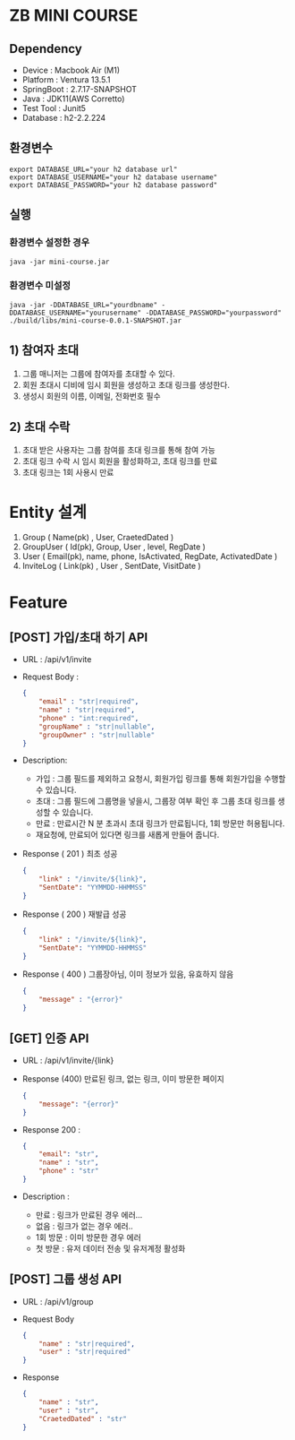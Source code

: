 # ZB MINI COURSE

## Dependency

* Device : Macbook Air (M1)
* Platform : Ventura 13.5.1
* SpringBoot : 2.7.17-SNAPSHOT
* Java : JDK11(AWS Corretto)
* Test Tool : Junit5
* Database : h2-2.2.224

## 환경변수

```shell
export DATABASE_URL="your h2 database url"
export DATABASE_USERNAME="your h2 database username"
export DATABASE_PASSWORD="your h2 database password"
```

## 실행

### 환경변수 설정한 경우

```shell
java -jar mini-course.jar
```

### 환경변수 미설정

```shell
java -jar -DDATABASE_URL="yourdbname" -DDATABASE_USERNAME="yourusername" -DDATABASE_PASSWORD="yourpassword" ./build/libs/mini-course-0.0.1-SNAPSHOT.jar    
```

## 1) 참여자 초대

1. 그룹 매니저는 그룹에 참여자를 초대할 수 있다.
2. 회원 초대시 디비에 임시 회원을 생성하고 초대 링크를 생성한다.
3. 생성시 회원의 이름, 이메일, 전화번호 필수

## 2) 초대 수락

1. 초대 받은 사용자는 그룹 참여를 초대 링크를 통해 참여 가능
2. 초대 링크 수락 시 임시 회원을 활성화하고, 초대 링크를 만료
3. 초대 링크는 1회 사용시 만료

# Entity 설계

1. Group ( Name(pk) , User, CraetedDated )
2. GroupUser ( Id(pk), Group, User , level, RegDate )
3. User ( Email(pk), name, phone, IsActivated, RegDate, ActivatedDate )
4. InviteLog ( Link(pk) , User , SentDate, VisitDate )

# Feature

## [POST] 가입/초대 하기 API

- URL : /api/v1/invite
- Request Body :

    ```json
    {
    	"email" : "str|required",
    	"name" : "str|required",
    	"phone" : "int:required",
    	"groupName" : "str|nullable",
    	"groupOwner" : "str|nullable"
    }
    ```

- Description:
    - 가입 : 그룹 필드를 제외하고 요청시, 회원가입 링크를 통해 회원가입을 수행할 수 있습니다.
    - 초대 : 그룹 필드에 그룹명을 넣을시, 그룹장 여부 확인 후 그룹 초대 링크를 생성할 수 있습니다.
    - 만료 : 만료시간 N 분 초과시 초대 링크가 만료됩니다, 1회 방문만 허용됩니다.
    - 재요청에, 만료되어 있다면 링크를 새롭게 만들어 줍니다.
- Response ( 201 ) 최초 성공

    ```json
    {
    	"link" : "/invite/${link}",
    	"SentDate": "YYMMDD-HHMMSS"
    }
    ```

- Response ( 200 ) 재발급 성공

    ```json
    {
    	"link" : "/invite/${link}",
    	"SentDate": "YYMMDD-HHMMSS"
    }
    ```

- Response ( 400 ) 그룹장아님, 이미 정보가 있음, 유효하지 않음

    ```json
    {
    	"message" : "{error}"
    }
    ```

## [GET] 인증 API

- URL : /api/v1/invite/{link}
- Response (400) 만료된 링크, 없는 링크, 이미 방문한 페이지

    ```json
    {
    	"message": "{error}"
    }
    ```

- Response 200 :

    ```json
    {
    	"email": "str",
    	"name" : "str",
    	"phone" : "str"
    }
    ```

- Description :
    - 만료 : 링크가 만료된 경우 에러…
    - 없음 : 링크가 없는 경우 에러..
    - 1회 방문 : 이미 방문한 경우 에러
    - 첫 방문 : 유저 데이터 전송 및 유저계정 활성화

## [POST] 그룹 생성 API

- URL : /api/v1/group
- Request Body

    ```json
    {
    	"name" : "str|required",
    	"user" : "str|required"
    }
    ```

- Response

    ```json
    {
    	"name" : "str",
    	"user" : "str",
    	"CraetedDated" : "str"
    }
    ```